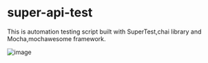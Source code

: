 # super-api-test
This is automation testing script built with SuperTest,chai library and Mocha,mochawesome framework.

![image](https://user-images.githubusercontent.com/45243489/134367454-a049834a-aa7d-463a-a327-9fbc02158020.png)

